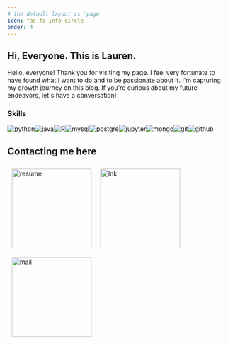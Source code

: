 ```yaml
---
# the default layout is 'page'
icon: fas fa-info-circle
order: 4
---
```


## Hi, Everyone. This is Lauren.
Hello, everyone! Thank you for visiting my page. I feel very fortunate to have found what I want to do and to be passionate about it. I'm capturing my growth journey on this blog. If you're curious about my future endeavors, let's have a conversation!

### Skills  
<div style="display: flex; flex-wrap: wrap;">
    <img src="https://img.shields.io/badge/Python-3766AB?style=flat-square&logo=Python&logoColor=white" alt="python"/>
    <img src="https://img.shields.io/badge/java-green?style=flat-square" alt="java">
    <img src="https://img.shields.io/badge/r-276DC3?style=flat-square&logo=r&logoColor=white" alt="R"/>
    <img src="https://img.shields.io/badge/mysql-4479A1?style=flat-square&logo=mysql&logoColor=white" alt="mysql"/>
    <img src="https://img.shields.io/badge/postgresql-4169E1?style=flat-square&logo=postgresql&logoColor=white" alt="postgre"/>
    <img src="https://img.shields.io/badge/jupyter-F37626?style=flat-square&logo=jupyter&logoColor=white" alt="jupyter"/>
    <img src="https://img.shields.io/badge/mongodb-47A248?style=flat-square&logo=mongodb&logoColor=white" alt="mongo"/>
    <img src="https://img.shields.io/badge/git-F05032?style=flat-square&logo=git&logoColor=white" alt="git"/>
    <img src="https://img.shields.io/badge/github-181717?style=flat-square&logo=github&logoColor=white" alt="github"/>
    
</div>


## Contacting me here
<div style="display: flex; flex-wrap: wrap;">
    <a href="https://github.com/user-attachments/files/16760501/" style="margin: 10px; display: block;"><img src="https://github.com/user-attachments/assets/03ce1880-2188-4c1f-8ef6-8f02dd4b9618" width="180" alt="resume" style="display: block;">
    </a>
    <a href="https://www.linkedin.com/in/sangeun-lee-28ba012a1/" style="margin: 10px; display: block;"><img src="https://github.com/user-attachments/assets/4354513a-8221-4b97-9f54-0c49446d45ac" width="180" alt="lnk" style="display: block;">
    </a>
    <a href="mailto:shangeuny@gmail.com" style="margin: 10px; display: block;"><img src="https://github.com/user-attachments/assets/7c1de909-8537-4e46-ba0e-4e59807c36e5" width="180" alt="mail" style="display: block;">
    </a>
</div>


